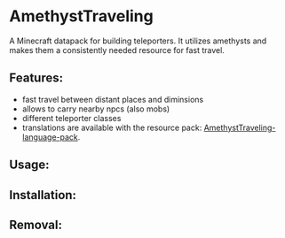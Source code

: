 # AmethystTraveling
A Minecraft datapack for building teleporters.
It utilizes amethysts and makes them a consistently needed resource for fast travel.

## Features:
- fast travel between distant places and diminsions
- allows to carry nearby npcs (also mobs)
- different teleporter classes
- translations are available with the resource pack: [AmethystTraveling-language-pack](https://github.com/Pretorer/AmethystTraveling-language-pack).

## Usage:

## Installation:

## Removal:
